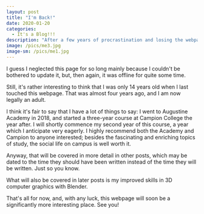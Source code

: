 ```yaml
---
layout: post
title: "I'm Back!"
date: 2020-01-20
categories:
  - It's a Blog!!!
description: "After a few years of procrastination and losing the webpage, I've got this thing running again."
image: /pics/me3.jpg
image-sm: /pics/me1.jpg
---
```

I guess I neglected this page for so long mainly because I couldn't be bothered to update it, but, then again, it was offline for quite some time.

Still, it's rather interesting to think that I was only 14 years old when I last touched this webpage. That was almost four years ago, and I am now legally an adult.

I think it's fair to say that I have a lot of things to say: I went to Augustine Academy in 2018, and started a three-year course at Campion College the year after. I will shortly commence my second year of this course, a year which I anticipate very eagerly. I highly recommend both the Academy and Campion to anyone interested; besides the fascinating and enriching topics of study, the social life on campus is well worth it.

Anyway, that will be covered in more detail in other posts, which may be dated to the time they should have been written instead of the time they will be written. Just so you know.

What will also be covered in later posts is my improved skills in 3D computer graphics with Blender.

That's all for now, and, with any luck, this webpage will soon be a significantly more interesting place. See you!
